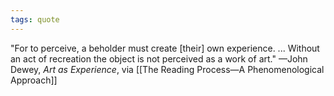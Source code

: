 ```yaml
---
tags: quote 
---
```


"For to perceive, a beholder must create \[their] own experience. ... Without an act of recreation the object is not perceived as a work of art." —John Dewey, *Art as Experience*, via [[The Reading Process—A Phenomenological Approach]]